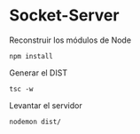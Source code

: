# Socket-Server

Reconstruir los módulos de Node
```
npm install
```

Generar el DIST
```
tsc -w
```

Levantar el servidor
```
nodemon dist/
```


